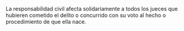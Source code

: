 La responsabilidad civil afecta solidariamente a todos los jueces que hubieren cometido el delito o concurrido con su voto al hecho o procedimiento de que ella nace.